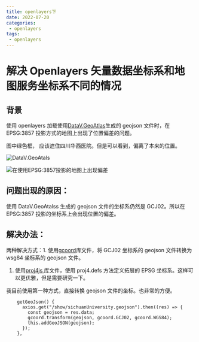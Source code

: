 ```yaml
---
title: openlayers下
date: 2022-07-20
categories:
 - openlayers
tags:
 - openlayers
---
```



# 解决 Openlayers 矢量数据坐标系和地图服务坐标系不同的情况

## 背景

使用 openlayers 加载使用[DataV.GeoAtlas](https://datav.aliyun.com/portal/school/atlas/area_generator#15.87/104.059907/30.641388)生成的 geojson 文件时，在 EPSG:3857 投影方式的地图上出现了位置偏差的问题。

图中绿色框， 应该遮住四川华西医院。但是可以看到，偏离了本来的位置。

![DataV.GeoAtals](https://secure2.wostatic.cn/static/tN1aG4Ne9BVYd6ks66jPaw/image.png?auth_key=1679218675-tvkqzDMcLXdc3YkgHGk3uA-0-b14cf99bd38297c4dfeab4b9103b66a3)

![在使用EPSG:3857投影的地图上出现偏差](https://secure2.wostatic.cn/static/vfPNsyrWwN4bTWHnXqePub/image.png?auth_key=1679218675-qiGPUeD3Xo6s9ytDccE3jm-0-3a213689ceaca21668047ffc8d42d0ba)

## 问题出现的原因：

使用 DataV.GeoAtalss 生成的 geojson 文件的坐标系仍然是 GCJ02。所以在 EPSG:3857 投影的坐标系上会出现位置的偏差。

## 解决办法：

两种解决方式：1. 使用[gcoord](https://github.com/hujiulong/gcoord#api)库文件，将 GCJ02 坐标系的 geojson 文件转换为 wsg84 坐标系的 geojson 文件。

1. 使用[proj4js ](https://github.com/proj4js/proj4js)库文件，使用 proj4.defs 方法定义拓展的 EPSG 坐标系。这样可以更优雅，但是需要研究一下。

我目前使用第一种方式，直接转换 geojson 文件的坐标。也非常的方便。

```Vue
    getGeoJson() {
      axios.get("/show/sichuanUniversity.geojson").then((res) => {
        const geojson = res.data;
        gcoord.transform(geojson, gcoord.GCJ02, gcoord.WGS84);
        this.addGeoJSON(geojson);
      });
    },
```
